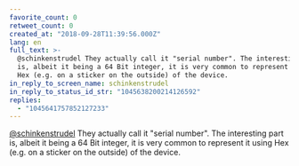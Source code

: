 ```yaml
---
favorite_count: 0
retweet_count: 0
created_at: "2018-09-28T11:39:56.000Z"
lang: en
full_text: >-
  @schinkenstrudel They actually call it "serial number". The interesting part
  is, albeit it being a 64 Bit integer, it is very common to represent it using
  Hex (e.g. on a sticker on the outside) of the device.
in_reply_to_screen_name: schinkenstrudel
in_reply_to_status_id_str: "1045638200214126592"
replies:
  - "1045641757852127233"
---
```


[@schinkenstrudel](https://twitter.com/schinkenstrudel) They actually call it
"serial number". The interesting part is, albeit it being a 64 Bit integer, it
is very common to represent it using Hex (e.g. on a sticker on the outside) of
the device.
